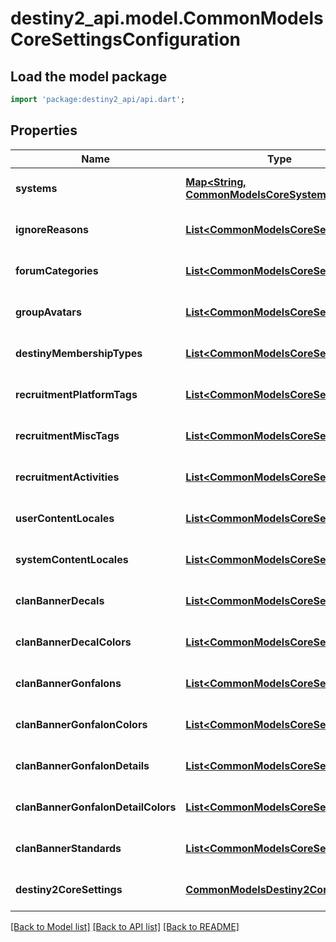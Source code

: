 # destiny2_api.model.CommonModelsCoreSettingsConfiguration

## Load the model package
```dart
import 'package:destiny2_api/api.dart';
```

## Properties
Name | Type | Description | Notes
------------ | ------------- | ------------- | -------------
**systems** | [**Map&lt;String, CommonModelsCoreSystem&gt;**](CommonModelsCoreSystem.md) |  | [optional] [default to {}]
**ignoreReasons** | [**List&lt;CommonModelsCoreSetting&gt;**](CommonModelsCoreSetting.md) |  | [optional] [default to []]
**forumCategories** | [**List&lt;CommonModelsCoreSetting&gt;**](CommonModelsCoreSetting.md) |  | [optional] [default to []]
**groupAvatars** | [**List&lt;CommonModelsCoreSetting&gt;**](CommonModelsCoreSetting.md) |  | [optional] [default to []]
**destinyMembershipTypes** | [**List&lt;CommonModelsCoreSetting&gt;**](CommonModelsCoreSetting.md) |  | [optional] [default to []]
**recruitmentPlatformTags** | [**List&lt;CommonModelsCoreSetting&gt;**](CommonModelsCoreSetting.md) |  | [optional] [default to []]
**recruitmentMiscTags** | [**List&lt;CommonModelsCoreSetting&gt;**](CommonModelsCoreSetting.md) |  | [optional] [default to []]
**recruitmentActivities** | [**List&lt;CommonModelsCoreSetting&gt;**](CommonModelsCoreSetting.md) |  | [optional] [default to []]
**userContentLocales** | [**List&lt;CommonModelsCoreSetting&gt;**](CommonModelsCoreSetting.md) |  | [optional] [default to []]
**systemContentLocales** | [**List&lt;CommonModelsCoreSetting&gt;**](CommonModelsCoreSetting.md) |  | [optional] [default to []]
**clanBannerDecals** | [**List&lt;CommonModelsCoreSetting&gt;**](CommonModelsCoreSetting.md) |  | [optional] [default to []]
**clanBannerDecalColors** | [**List&lt;CommonModelsCoreSetting&gt;**](CommonModelsCoreSetting.md) |  | [optional] [default to []]
**clanBannerGonfalons** | [**List&lt;CommonModelsCoreSetting&gt;**](CommonModelsCoreSetting.md) |  | [optional] [default to []]
**clanBannerGonfalonColors** | [**List&lt;CommonModelsCoreSetting&gt;**](CommonModelsCoreSetting.md) |  | [optional] [default to []]
**clanBannerGonfalonDetails** | [**List&lt;CommonModelsCoreSetting&gt;**](CommonModelsCoreSetting.md) |  | [optional] [default to []]
**clanBannerGonfalonDetailColors** | [**List&lt;CommonModelsCoreSetting&gt;**](CommonModelsCoreSetting.md) |  | [optional] [default to []]
**clanBannerStandards** | [**List&lt;CommonModelsCoreSetting&gt;**](CommonModelsCoreSetting.md) |  | [optional] [default to []]
**destiny2CoreSettings** | [**CommonModelsDestiny2CoreSettings**](CommonModelsDestiny2CoreSettings.md) |  | [optional] [default to null]

[[Back to Model list]](../README.md#documentation-for-models) [[Back to API list]](../README.md#documentation-for-api-endpoints) [[Back to README]](../README.md)


